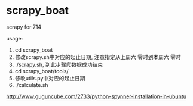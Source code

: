 scrapy_boat
===========

scrapy for 714

usage:

1. cd scrapy_boat
2. 修改scrapy.sh中对应的起止日期, 注意指定从上周六 零时到本周六 零时
3. ./scrapy.sh, 到此步骤爬数据成功结束
4. cd scrapy_boat/tools/
5. 修改utils.py中对应的起止日期
6. ./calculate.sh

http://www.guguncube.com/2733/python-spynner-installation-in-ubuntu
